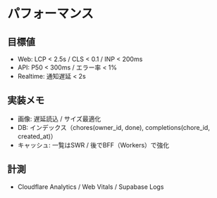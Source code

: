 # パフォーマンス

## 目標値
- Web: LCP < 2.5s / CLS < 0.1 / INP < 200ms
- API: P50 < 300ms / エラー率 < 1%
- Realtime: 通知遅延 < 2s

## 実装メモ
- 画像: 遅延読込 / サイズ最適化
- DB: インデックス（chores(owner_id, done), completions(chore_id, created_at)）
- キャッシュ: 一覧はSWR / 後でBFF（Workers）で強化

## 計測
- Cloudflare Analytics / Web Vitals / Supabase Logs